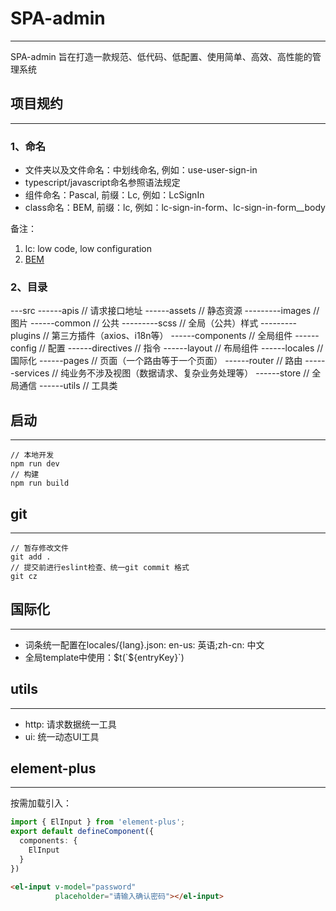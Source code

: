 # SPA-admin
- - -

SPA-admin 旨在打造一款规范、低代码、低配置、使用简单、高效、高性能的管理系统

## 项目规约
- - -

### 1、命名

* 文件夹以及文件命名：中划线命名, 例如：use-user-sign-in
* typescript/javascript命名参照语法规定
* 组件命名：Pascal, 前缀：Lc, 例如：LcSignIn
* class命名：BEM, 前缀：lc, 例如：lc-sign-in-form、lc-sign-in-form__body

备注：
1. lc: low code, low configuration
2. [BEM](https://en.bem.info/)

### 2、目录

---src
------apis // 请求接口地址
------assets // 静态资源
---------images // 图片
------common // 公共
---------scss // 全局（公共）样式
---------plugins // 第三方插件（axios、i18n等）
------components // 全局组件
------config // 配置
------directives // 指令
------layout // 布局组件
------locales // 国际化
------pages // 页面（一个路由等于一个页面）
------router // 路由
------services // 纯业务不涉及视图（数据请求、复杂业务处理等）
------store // 全局通信
------utils // 工具类

## 启动
- - -

```shell
// 本地开发
npm run dev
// 构建
npm run build
```

## git
- - -

```shell
// 暂存修改文件
git add .
// 提交前进行eslint检查、统一git commit 格式
git cz
```

## 国际化
- - -

* 词条统一配置在locales/{lang}.json: en-us: 英语;zh-cn: 中文
* 全局template中使用：$t(`${entryKey}`)

## utils
- - -

* http: 请求数据统一工具
* ui: 统一动态UI工具
  
## element-plus
- - -

按需加载引入：
```typescript
import { ElInput } from 'element-plus';
export default defineComponent({
  components: {
    ElInput
  }
})
```
```html
<el-input v-model="password"
          placeholder="请输入确认密码"></el-input>
```

